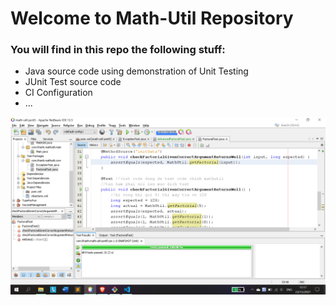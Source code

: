 # Welcome to Math-Util Repository 

### You will find in this repo the following stuff:

* Java source code using demonstration of Unit Testing
* JUnit Test source code
* CI Configuration
* ...

![JUnit-TDD](https://github.com/khanhtrann/math-util/blob/main/images/2021-12-23.png)